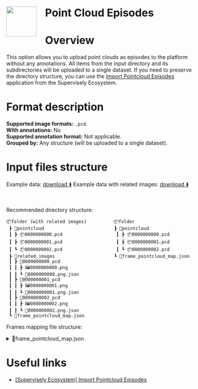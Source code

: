 <h1 align="left" style="border-bottom: 0"> <img align="left" src="https://github.com/supervisely-ecosystem/import-wizard-docs/assets/48913536/0b32d949-31c9-49f2-b52f-e6337cc3e46b" width="80" style="padding-right: 20px;"> Point Cloud Episodes </h1>

# Overview

This option allows you to upload point clouds as episodes to the platform without any annotations. All items from the input directory and its subdirectories will be uploaded to a single dataset. If you need to preserve the directory structure, you can use the <a href="../../../../supervisely-ecosystem/import-pointcloud-episode" target="_blank">Import Pointcloud Episodes</a> application from the Supervisely Ecosystem.

# Format description

**Supported image formats:** `.pcd`.<br>
**With annotations:** No<br>
**Supported annotation format:** Not applicable.<br>
**Grouped by:** Any structure (will be uploaded to a single dataset).<br>

# Input files structure

Example data: [download ⬇️](https://github.com/supervisely-ecosystem/import-wizard-docs/files/15025197/sample_pcde.zip)
Example data with related images: [download ⬇️](https://github.com/supervisely-ecosystem/import-wizard-docs/files/15025207/sample_pcde_w_rimg.zip)

<br>

Recommended directory structure:

```text
📦folder (with related images)          📦folder
 ┣ 📂pointcloud                          ┣ 📂pointcloud
 ┃ ┣ 📦0000000000.pcd                    ┃ ┣ 📦0000000000.pcd
 ┃ ┣ 📦0000000001.pcd                    ┃ ┣ 📦0000000001.pcd
 ┃ ┗ 📦0000000002.pcd                    ┃ ┗ 📦0000000002.pcd
 ┣ 📂related_images                      ┗ 📜frame_pointcloud_map.json
 ┃ ┣ 📂0000000000_pcd
 ┃ ┃ ┣ 🖼️0000000000.png
 ┃ ┃ ┗ 📜0000000000.png.json
 ┃ ┣ 📂0000000001_pcd
 ┃ ┃ ┣ 🖼️0000000001.png
 ┃ ┃ ┗ 📜0000000001.png.json
 ┃ ┣ 📂0000000002_pcd
 ┃ ┃ ┣ 🖼️0000000002.png
 ┃ ┃ ┗ 📜0000000002.png.json
 ┗ 📜frame_pointcloud_map.json                   
```

Frames mapping file structure:

<details>
<summary>📜frame_pointcloud_map.json</summary>

```json
{
    "0": "0000000000.pcd",
    "1": "0000000001.pcd",
    "2": "0000000002.pcd"
}
```
</details>


# Useful links

- <a href="../../../../supervisely-ecosystem/import-pointcloud-episode" target="_blank">[Supervisely Ecosystem] Import Pointcloud Episodes</a>
